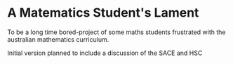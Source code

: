 # A Matematics Student's Lament
To be a long time bored-project of some maths students frustrated with the australian mathematics curriculum.

Initial version planned to include a discussion of the SACE and HSC
